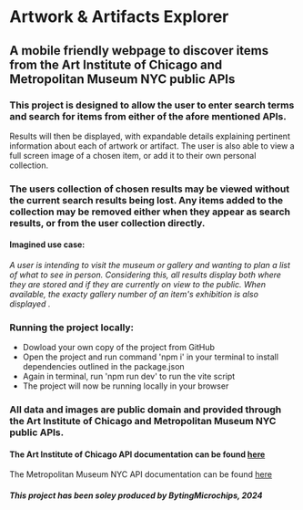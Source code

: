 # **Artwork & Artifacts Explorer**
## A mobile friendly webpage to discover items from the Art Institute of Chicago and Metropolitan Museum NYC public APIs
### This project is designed to allow the user to enter search terms and search for items from either of the afore mentioned APIs.
Results will then be displayed, with expandable details explaining pertinent information about each of artwork or artifact. The user is also able to view a full screen image of a chosen item, or add it to their own personal collection.
### The users collection of chosen results may be viewed without the current search results being lost. Any items added to the collection may be removed either when they appear as search results, or from the user collection directly.
#### Imagined use case:
*A user is intending to visit the museum or gallery and wanting to plan a list of what to see in person. Considering this, all results display both where they are stored and if they are currently on view to the public. When available, the exacty gallery number of an item's exhibition is also displayed .*

### Running the project locally: 

- Dowload your own copy of the project from GitHub
- Open the project and run command 'npm i' in your terminal to install dependencies outlined in the package.json
- Again in terminal, run 'npm run dev' to run the vite script 
- The project will now be running locally in your browser

### All data and images are public domain and provided through the Art Institute of Chicago and Metropolitan Museum NYC public APIs.
#### The Art Institute of Chicago API documentation can be found [here](http://api.artic.edu/docs/#introduction)
The Metropolitan Museum NYC API documentation can be found [here](https://metmuseum.github.io/)

#### *This project has been soley produced by BytingMicrochips, 2024*
